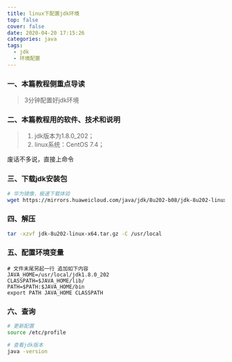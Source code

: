 ```yaml
---
title: linux下配置jdk环境
top: false
cover: false
date: 2020-04-20 17:15:26
categories: java
tags: 
  - jdk
  - 环境配置
---
```


### 一、本篇教程侧重点导读
> 3分钟配置好jdk环境

### 二、本篇教程用的软件、技术和说明
> 1. jdk版本为1.8.0_202；
> 2. linux系统：CentOS 7.4；

废话不多说，直接上命令

### 三、下载jdk安装包
````bash
# 华为镜像，极速下载体验
wget https://mirrors.huaweicloud.com/java/jdk/8u202-b08/jdk-8u202-linux-x64.tar.gz
````

### 四、解压
````bash
tar -xzvf jdk-8u202-linux-x64.tar.gz -C /usr/local
````

### 五、配置环境变量
````
# 文件末尾另起一行 追加如下内容
JAVA_HOME=/usr/local/jdk1.8.0_202
CLASSPATH=$JAVA_HOME/lib/
PATH=$PATH:$JAVA_HOME/bin
export PATH JAVA_HOME CLASSPATH
````

### 六、查询
````bash
# 更新配置
source /etc/profile

# 查看jdk版本
java -version

````